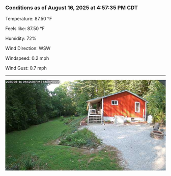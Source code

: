 ### Conditions as of August 16, 2025 at 4:57:35 PM CDT 

Temperature: 87.50 &deg;F

Feels like: 87.50 &deg;F

Humidity: 72%

Wind Direction: WSW

Windspeed: 0.2 mph

Wind Gust: 0.7 mph

---

<img src="./images/latest.jpeg"/>


